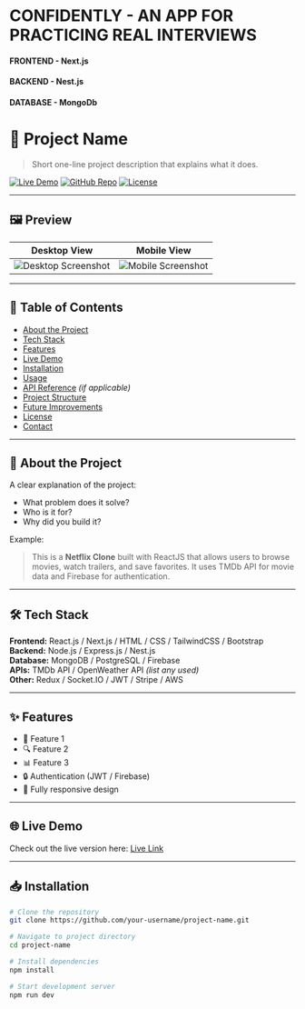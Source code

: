 # CONFIDENTLY - AN APP FOR PRACTICING REAL INTERVIEWS

#### FRONTEND - Next.js
#### BACKEND - Nest.js
#### DATABASE - MongoDb

# 📌 Project Name

> Short one-line project description that explains what it does.

[![Live Demo](https://img.shields.io/badge/Live%20Demo-Visit-green?style=for-the-badge)](https://your-live-demo-link.com)
[![GitHub Repo](https://img.shields.io/badge/GitHub-Repo-blue?style=for-the-badge&logo=github)](https://github.com/your-username/project-name)
[![License](https://img.shields.io/badge/License-MIT-yellow.svg?style=for-the-badge)](LICENSE)

---

## 🖼 Preview

| Desktop View | Mobile View |
|--------------|-------------|
| ![Desktop Screenshot](screenshots/desktop.png) | ![Mobile Screenshot](screenshots/mobile.png) |

---

## 📖 Table of Contents
- [About the Project](#about-the-project)
- [Tech Stack](#tech-stack)
- [Features](#features)
- [Live Demo](#live-demo)
- [Installation](#installation)
- [Usage](#usage)
- [API Reference](#api-reference) *(if applicable)*
- [Project Structure](#project-structure)
- [Future Improvements](#future-improvements)
- [License](#license)
- [Contact](#contact)

---

## 📜 About the Project
A clear explanation of the project:  
- What problem does it solve?  
- Who is it for?  
- Why did you build it?  

Example:  
> This is a **Netflix Clone** built with ReactJS that allows users to browse movies, watch trailers, and save favorites. It uses TMDb API for movie data and Firebase for authentication.

---

## 🛠 Tech Stack
**Frontend:** React.js / Next.js / HTML / CSS / TailwindCSS / Bootstrap  
**Backend:** Node.js / Express.js / Nest.js  
**Database:** MongoDB / PostgreSQL / Firebase  
**APIs:** TMDb API / OpenWeather API *(list any used)*  
**Other:** Redux / Socket.IO / JWT / Stripe / AWS

---

## ✨ Features
- 🎯 Feature 1
- 🔍 Feature 2
- 📊 Feature 3
- 🔒 Authentication (JWT / Firebase)
- 📱 Fully responsive design

---

## 🌐 Live Demo
Check out the live version here: [Live Link](https://your-live-demo-link.com)

---

## 📥 Installation
```bash
# Clone the repository
git clone https://github.com/your-username/project-name.git

# Navigate to project directory
cd project-name

# Install dependencies
npm install

# Start development server
npm run dev
